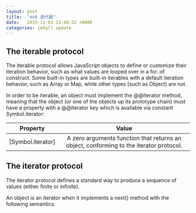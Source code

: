 ```yaml
---
layout: post
title:  "es6 迭代器"
date:   2015-11-03 13:48:52 +0800
categories: jekyll update
---
```


## The iterable protocol

The iterable protocol allows JavaScript objects to define or customize their iteration behavior, such as what values are looped over in a for..of construct. Some built-in types are built-in iterables with a default iteration behavior, such as Array or Map, while other types (such as Object) are not.

In order to be iterable, an object must implement the @@iterator method, meaning that the object (or one of the objects up its prototype chain) must have a property with a @@iterator key which is available via constant Symbol.iterator:

| Property |  Value |
| --------   |   :----: |
|[Symbol.iterator]|A zero arguments function that returns an object, conforming to the iterator protocol.|


## The iterator protocol
The iterator protocol defines a standard way to produce a sequence of values (either finite or infinite).

An object is an iterator when it implements a next() method with the following semantics:

